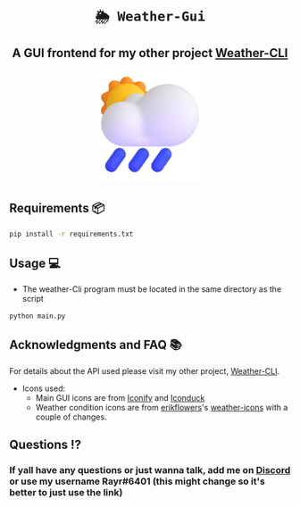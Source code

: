 <div align="center">
  
# `🌦 Weather-Gui`
## **A GUI frontend for my other project [Weather-CLI](https://github.com/Rayrsn/Weather-Cli)**
 <p align="center">
  <img width=40% height=40% src="https://github.com/Rayrsn/Weather-GUI/raw/master/cloud.gif?raw=true" alt="cloud.gif">
</p>

</div>

## Requirements 📦
```bash
pip install -r requirements.txt
```

## Usage 💻
* The weather-Cli program must be located in the same directory as the script
```bash
python main.py
```


## Acknowledgments and FAQ 📚
For details about the API used please visit my other project, [Weather-CLI](https://github.com/Rayrsn/Weather-Cli).

* Icons used:
  * Main GUI icons are from [Iconify](https://iconify.design/) and [Iconduck](https://iconduck.com/)
  * Weather condition icons are from [erikflowers](https://github.com/erikflowers)'s [weather-icons](https://github.com/erikflowers/weather-icons) with a couple of changes.

## Questions ⁉️
### If yall have any questions or just wanna talk, add me on [Discord](https://rayr.ml/LinkInBio) or use my username Rayr#6401 (this might change so it's better to just use the link)

